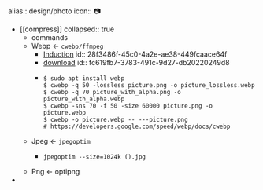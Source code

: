alias:: design/photo
icon:: 📷
- [[compress]]
  collapsed:: true
  - commands
  - Webp <- `cwebp/ffmpeg`
    - [Induction](https://developers.google.com/speed/webp)
      id:: 28f3486f-45c0-4a2e-ae38-449fcaace64f
    - [download](https://storage.googleapis.com/downloads.webmproject.org/releases/webp/index.html)
      id:: fc619fb7-3783-491c-9d27-db20220249d8
    - ```shell
      $ sudo apt install webp
      $ cwebp -q 50 -lossless picture.png -o picture_lossless.webp
      $ cwebp -q 70 picture_with_alpha.png -o picture_with_alpha.webp
      $ cwebp -sns 70 -f 50 -size 60000 picture.png -o picture.webp
      $ cwebp -o picture.webp -- ---picture.png
      # https://developers.google.com/speed/webp/docs/cwebp
      ```
  - Jpeg <- `jpegoptim`
    - ```shell
      jpegoptim --size=1024k ().jpg
      ```
  - Png <- optipng
-
